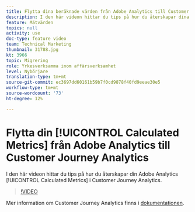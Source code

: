 ```yaml
---
title: Flytta dina beräknade värden från Adobe Analytics till Customer Journey Analytics
description: I den här videon hittar du tips på hur du återskapar dina Adobe Analytics Calculated Metrics i Customer Journey Analytics.
feature: Mätvärden
topics: null
activity: use
doc-type: feature video
team: Technical Marketing
thumbnail: 31788.jpg
kt: 3966
topic: Migrering
role: Yrkesverksamma inom affärsverksamhet
level: Nybörjare
translation-type: tm+mt
source-git-commit: ec3697dd60161b59b7f0cd9878f40fd9eeae30e5
workflow-type: tm+mt
source-wordcount: '73'
ht-degree: 12%

---
```



# Flytta din [!UICONTROL Calculated Metrics] från Adobe Analytics till Customer Journey Analytics

I den här videon hittar du tips på hur du återskapar din Adobe Analytics [!UICONTROL Calculated Metrics] i Customer Journey Analytics.

>[!VIDEO](https://video.tv.adobe.com/v/31788/?quality=12)

Mer information om Customer Journey Analytics finns i [dokumentationen](https://docs.adobe.com/content/help/en/analytics-platform/using/cja-landing.html).
